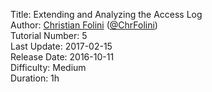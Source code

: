 Title: Extending and Analyzing the Access Log  
Author: <a href="mailto:christian.folini@netnea.com">Christian Folini</a> (<a href="https://twitter.com/ChrFolini">@ChrFolini</a>)  
Tutorial Number: 5  
Last Update: 2017-02-15  
Release Date: 2016-10-11  
Difficulty: Medium    
Duration: 1h  
